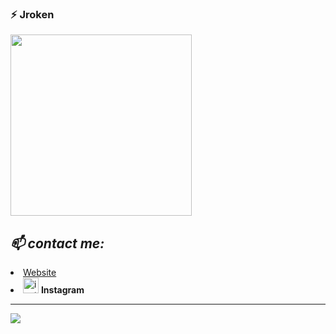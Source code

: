 ### ⚡ Jroken
<img src="https://i.pinimg.com/564x/ab/6f/94/ab6f94ddcf9eac74aa3f9236768cd03a.jpg"  width="290"> <!-- <img src="https://user-images.githubusercontent.com/90040826/151799722-efc852f2-f75b-4b22-8d2c-df35515bda22.gif"  width="270"> -->

<h2><em>📫 contact me:</h2></em>
<li><a target="_blank" href="http://haqancoder.xyz/">Website</a></li>
<li><a :bulb: href="https://instagram.com/hakanburning" target="_blank"><img height="25px" src="https://camo.githubusercontent.com/b59e687de7d4f68dab32dcab6ce5123a9deaf123853d968bcc2f9d2b4b3f088f/68747470733a2f2f75706c6f61642e77696b696d656469612e6f72672f77696b6970656469612f636f6d6d6f6e732f7468756d622f652f65372f496e7374616772616d5f6c6f676f5f323031362e7376672f37363870782d496e7374616772616d5f6c6f676f5f323031362e7376672e706e67" title="instagram" data-canonical-src="https://upload.wikimedia.org/wikipedia/commons/thumb/e/e7/Instagram_logo_2016.svg/768px-Instagram_logo_2016.svg.png" style="max-width: 100%;"></a> <b>Instagram</b></li>
  
---
[![](https://visitcount.itsvg.in/api?id=jroken&icon=0&color=1)](https://visitcount.itsvg.in)
